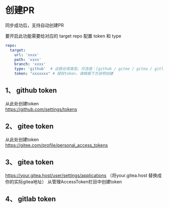 # 创建PR

同步成功后，支持自动创建PR

要开启此功能需要给对应的 target repo 配置 token 和 type

```yaml
repo:
  target:
    url: 'xxxx'
    path: 'xxxx'
    branch: 'xxxx'
    type: 'github'  # 远程仓库类型。可选值：[github / gitee / gitea / gitlab]
    token: "xxxxxxx" # 授权token，请根据下方说明创建
```

## 1、 github token
从此处创建token   
https://github.com/settings/tokens

## 2、 gitee token

从此处创建token    
https://gitee.com/profile/personal_access_tokens

## 3、 gitea token

https://your.gitea.host/user/settings/applications    （将your.gitea.host 替换成你的实际gitea地址）
从管理AccessToken栏目中创建token


## 4、 gitlab token

